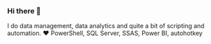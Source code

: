 ### Hi there 👋
I do data management, data analytics and quite a bit of scripting and automation.
❤ PowerShell, SQL Server, SSAS, Power BI, autohotkey
